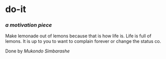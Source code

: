 # do-it
### *a motivation piece*

Make lemonade out of lemons because that is how life is.
Life is full of lemons.
It is up to you to want to complain forever or change the status co.

Done by
*Mukondo Simbarashe*
